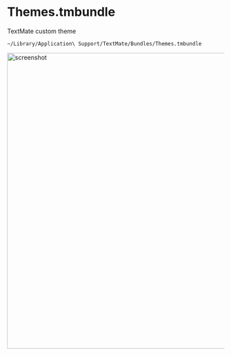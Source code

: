 # Themes.tmbundle
TextMate custom theme

`~/Library/Application\ Support/TextMate/Bundles/Themes.tmbundle`

<img width="686" alt="screenshot" src="https://user-images.githubusercontent.com/106900036/235686736-fcc3e32d-a462-42a8-ad35-22a948204315.png">
